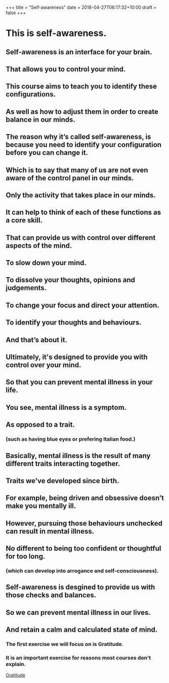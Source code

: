 +++
title = "Self-awareness"
date = 2018-04-27T06:17:32+10:00
draft = false
+++

<div class="module">
  <div class="section">
    <h1>This is self-awareness.</h1>
    <div class="graph" id="selfAwareness"></div>
    <div class="panel" id="selfAwarenessPanel"></div>
  </div>
  
  <div class="section">
    <h2>Self-awareness is an interface for your brain.</h2>
    <div class="graph" id="normalBrain"></div>
    <div class="panel" id="normalBrainPanel"></div>
  </div>

  <div class="section">
    <h2>That allows you to control your mind.</h2>
    <div class="graph" id="selectiveClarityBrainSlower"></div>
  </div>

  <div class="section">
    <h2>This course aims to teach you to identify these configurations.</h2>
  </div>

  <div class="section">
    <h2>As well as how to adjust them in order to create balance in our minds.</h2>
  </div>

  <div class="section">
    <h2>The reason why it’s called self-awareness, is because you need to identify your configuration before you can change it.</h2>
  </div>

  <div class="section">
    <h2>Which is to say that many of us are not even aware of the control panel in our minds.</h2>
    <div class="graph" id="TOJBrain"></div>
  </div>

  <div class="section">
    <h2>Only the activity that takes place in our minds.</h2>
  </div>

  <div class="section">
    <h2>It can help to think of each of these functions as a core skill.</h2>
  </div>
  
  <div class="section">
    <h2>That can provide us with control over different aspects of the mind.</h2>
  </div>
  
  <div class="section">
    <h2>To slow down your mind.</h2>
    <div class="graph" id="normalBrainSlower"></div>
    <div></div>
  </div>
  
  <div class="section">
    <h2>To dissolve your <span class="thoughtColor">thoughts</span>, <span class="opinionColor">opinions</span> and <span class="judgementColor">judgements</span>.</h2>
    <div class="graph" id="emptySectionBrain"></div>    
  </div>
  
  <div class="section">
    <h2>To change your focus and direct your attention.</h2>
    <div class="graph" id="selectiveClarityBrain"></div>    
  </div>

  <div class="section">
    <h2>To identify your thoughts and behaviours.</h2>
    <div class="graph" id="selectiveClaritySlowerBrain"></div>    
  </div>

  <div class="section">
    <h2>And that’s about it.</h2>
  </div>

  <div class="section">
    <h2>Ultimately, it's designed to provide you with control over your mind.</h2>
    <div class="graph" id="selectiveClaritySlowerBrainTwo"></div>    
  </div>

  <div class="section">
    <h2>So that you can prevent mental illness in your life.</h2>  
    <div class="graph" id="mentalIllnessBrain"></div>    
  </div>

  <div class="section">
    <h2>You see, mental illness is a symptom.</h3>
  </div>

  <div class="section">
    <h2>As opposed to a trait.</h2>
    <h3>(such as having blue eyes or prefering Italian food.)</h3>
  </div>

  <div class="section">
    <h2>Basically, mental illness is the result of many different traits interacting together.</h2>
  </div>

  <div class="section">
    <h2>Traits we've developed since birth.</h2>
  </div>

  <div class="section">
    <h2>For example, being driven and obsessive doesn’t make you mentally ill.</h2>
  </div>

  <div class="section">
    <h2>However, pursuing those behaviours unchecked can result in mental illness.</h2>
  </div>

  <div class="section">
    <h2>No different to being too confident or thoughtful for too long.</h2>
    <h3>(which can develop into arrogance and self-consciousness).</h3>
  </div>

  <div class="section">
    <h2>Self-awareness is desgined to provide us with those checks and balances.</h2>
  </div>

  <div class="section">
    <h2>So we can prevent mental illness in our lives.</h2>
  </div>

  <div class="section">
    <h2>And retain a calm and calculated state of mind.</h2>
  </div>


  <div class="section">
    <h3>The first exercise we will focus on is Gratitude.</h3>
    <h3>It is an important exercise for reasons most courses don't explain.</h3>
    <a href="/modules/gratitude">Gratitude</a>
  </div>  
 </div>

<script src="/assets/selfAwareness.js"></script>
<script src="/assets/styles.js"></script>
